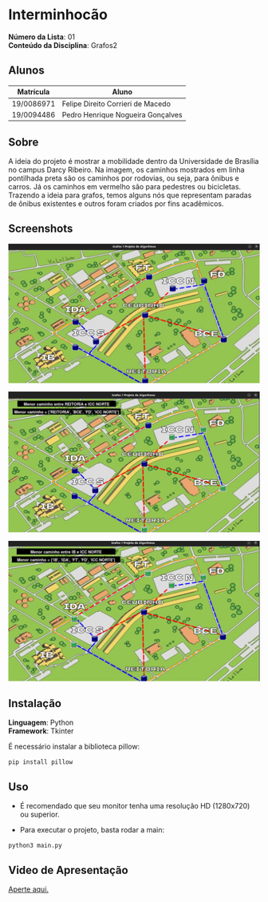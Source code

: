 # Interminhocão

**Número da Lista**: 01<br>
**Conteúdo da Disciplina**: Grafos2<br>

## Alunos
|Matrícula | Aluno |
| -- | -- |
| 19/0086971  |  Felipe Direito Corrieri de Macedo |
| 19/0094486  |  Pedro Henrique Nogueira Gonçalves |

## Sobre
A ideia do projeto é mostrar a mobilidade dentro da Universidade de Brasília no campus Darcy Ribeiro. Na imagem, os caminhos mostrados em linha pontilhada preta são os caminhos por rodovias, ou seja, para ônibus e carros. Já os caminhos em vermelho são para pedestres ou bicicletas. Trazendo a ideia para grafos, temos alguns nós que representam paradas de ônibus existentes e outros foram criados por fins acadêmicos.

## Screenshots

![alt text](https://github.com/projeto-de-algoritmos/Grafos2_Interminhocao/blob/master/assets/UnB.png?raw=true)

![alt text](https://github.com/projeto-de-algoritmos/Grafos2_Interminhocao/blob/master/assets/ReitoriaICC.png?raw=true)

![alt text](https://github.com/projeto-de-algoritmos/Grafos2_Interminhocao/blob/master/assets/IBparaICC.png?raw=true)

## Instalação
**Linguagem**: Python<br>
**Framework**: Tkinter<br>

É necessário instalar a biblioteca pillow:

```console
pip install pillow
```

## Uso
- É recomendado que seu monitor tenha uma resolução HD (1280x720) ou superior.

- Para executar o projeto, basta rodar a main:

```
python3 main.py
```

## Video de Apresentação

[Aperte aqui.](https://drive.google.com/file/d/1UcPvjdbSNCjW8KQLeXC8i-xC1KgeUtS7/view)
